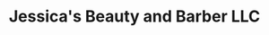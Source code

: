 ---
title: "Jessica's Beauty and Barber LLC"
url: /neenah/jessicas-beauty-and-barber-llc/
shop: hairdresser
---